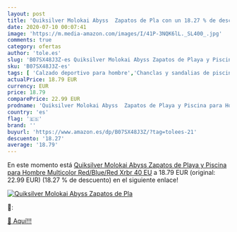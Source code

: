 ```yaml
---
layout: post
title: 'Quiksilver Molokai Abyss  Zapatos de Pla con un 18.27 % de descuento'
date: 2020-07-10 00:07:41
image: 'https://m.media-amazon.com/images/I/41P-3NQK6lL._SL400_.jpg'
comments: true
category: ofertas
author: 'tole.es'
slug: 'B07SX48J3Z-es Quiksilver Molokai Abyss Zapatos de Playa y Piscina para...'
sku: 'B07SX48J3Z-es'
tags: [ 'Calzado deportivo para hombre','Chanclas y sandalias de piscina para hombre','Sandalias de vestir para hombre','Zapatillas y calzado deportivo para hombre','Zapatos','Zapatos para hombre','Zapatos y complementos','zapatos', ]
actualPrice: 18.79 EUR
currency: EUR
price: 18.79
comparePrice: 22.99 EUR
prodname: 'Quiksilver Molokai Abyss  Zapatos de Playa y Piscina para Hombre  Multicolor  Red/Blue/Red Xrbr   40 EU'
country: 'es'
flag: '🇪🇸'
brand: ''
buyurl: 'https://www.amazon.es/dp/B07SX48J3Z/?tag=tolees-21'
descuento: '18.27'
average: '18.79'
---
```


En este momento está [Quiksilver Molokai Abyss  Zapatos de Playa y Piscina para Hombre  Multicolor  Red/Blue/Red Xrbr   40 EU](https://www.amazon.es/dp/B07SX48J3Z/?tag=tolees-21) a 18.79 EUR (original: 22.99 EUR) (18.27 %  de descuento) en el siguiente enlace!

[![Quiksilver Molokai Abyss  Zapatos de Pla](https://m.media-amazon.com/images/I/41P-3NQK6lL._SL400_.jpg)](https://www.amazon.es/dp/B07SX48J3Z/?tag=tolees-21)

🔎:


[🛒 Aquí!!!](https://www.amazon.es/dp/B07SX48J3Z/?tag=tolees-21)
